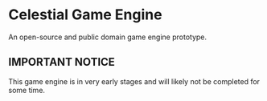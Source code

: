 # Celestial Game Engine
An open-source and public domain game engine prototype.

IMPORTANT NOTICE
----------------

This game engine is in very early stages and will likely not be completed for some time.